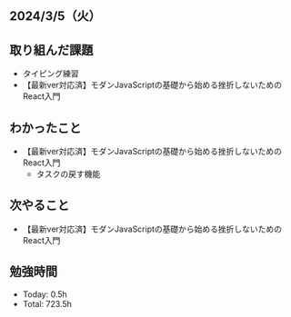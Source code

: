 ## 2024/3/5（火）

## 取り組んだ課題

- タイピング練習
- 【最新ver対応済】モダンJavaScriptの基礎から始める挫折しないためのReact入門

## わかったこと
- 【最新ver対応済】モダンJavaScriptの基礎から始める挫折しないためのReact入門
  - タスクの戻す機能

## 次やること
- 【最新ver対応済】モダンJavaScriptの基礎から始める挫折しないためのReact入門

## 勉強時間

- Today: 0.5h
- Total: 723.5h
